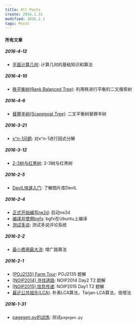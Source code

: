 ```yaml
---
title: All Posts
create: 2016.1.31
modified: 2016.2.1
tags: Posts
---
```

#### 所有文章
##### 2016-4-12
* [平面计算几何](./blog/2016-4-12/geometry.html): 计算几何的基础知识和算法

##### 2016-4-10
* [秩平衡树(Rank Balanced Tree)](./blog/2016-4-10/rank-tree.html): 利用秩进行平衡的二叉搜索树

##### 2016-4-6
* [替罪羊树(Scapegoat Tree)](./blog/2016-4-6/scapegoat.html): 二叉平衡树替罪羊树

##### 2016-3-21
* [x^n-1问题](./blog/2016-3-21/x-2-1.html): 对x^n-1进行因式分解

##### 2016-3-12
* [2-3树与红黑树](./blog/2016-3-12/2-3-tree-and-red-black-tree.html): 2-3树与红黑树

##### 2016-2-5
* [DevIL快速入门](./blog/2016-2-5/devil-usage.html): 了解图片库DevIL

##### 2016-2-4
* [正式开始编写ne2d](./blog/2016-2-4/ne2d-1.html): 启动ne2d
* [编译并使用bgfx](./blog/2016-2-3/learn-bgfx-1.html): bgfx在Ubuntu上编译
* [测试多说](./blog/2016-2-4/comments.html): 测试多说评论系统

##### 2016-2-2
* [最小费用最大流](./blog/2016-2-2/mincost-maxflow.html): 增广路算法

##### 2016-2-1
* [[POJ2135] Farm Tour](./blog/2016-2-1/farm-tour.html): POJ2135 题解
* [[NOIP2014] 寻找道路](./blog/2016-2-1/find-path.html): NOIP2014 Day2 T2 题解
* [[NOIP2015] 信息传递](./blog/2016-2-1/message.html): NOIP2015 Day1 T2 题解
* [最近公共祖先(LCA)](./blog/2016-2-1/lca.html): 朴素LCA算法，Tarjan-LCA算法，倍增法

##### 2016-1-31
* [pagegen.py的试炼](./blog/2016-1-31/test.html): 测试`pagegen.py`
